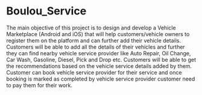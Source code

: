 # Boulou_Service
The main objective of this project is to design and develop a Vehicle Marketplace (Android and iOS) that will help customers/vehicle owners to register them on the platform and can further add their vehicle details. Customers will be able to add all the details of their vehicles and further they can find nearby vehicle service provider like Auto Repair, Oil Change, Car Wash, Gasoline, Diesel, Pick and Drop etc. Customers will be able to get the recommendations based on the vehicle service details added by them. Customer can book vehicle service provider for their service and once booking is marked as completed by vehicle service provider customer need to pay them for their work.
